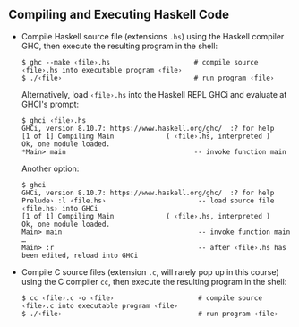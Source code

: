 ## Compiling and Executing Haskell Code

- Compile Haskell source file (extensions `.hs`) using the Haskell compiler GHC, 
  then execute the resulting program in the shell:

  ~~~
  $ ghc --make ‹file›.hs                     # compile source ‹file›.hs into executable program ‹file›
  $ ./‹file›                                 # run program ‹file› 
  ~~~

  Alternatively, load `‹file›.hs` into the Haskell REPL GHCi and evaluate at GHCI's prompt:

  ~~~
  $ ghci ‹file›.hs
  GHCi, version 8.10.7: https://www.haskell.org/ghc/  :? for help
  [1 of 1] Compiling Main             ( ‹file›.hs, interpreted )
  Ok, one module loaded.  
  *Main> main                                -- invoke function main 
  ~~~

  Another option:

  ~~~
  $ ghci
  GHCi, version 8.10.7: https://www.haskell.org/ghc/  :? for help
  Prelude› :l ‹file.hs›                       -- load source file ‹file.hs› into GHCi
  [1 of 1] Compiling Main             ( ‹file›.hs, interpreted )
  Ok, one module loaded.
  Main> main                                  -- invoke function main
  …
  Main> :r                                    -- after ‹file›.hs has been edited, reload into GHCi
  ~~~

- Compile C source files (extension `.c`, will rarely pop up in this course) using the C compiler `cc`,
  then execute the resulting program in the shell:

  ~~~
  $ cc ‹file›.c -o ‹file›                     # compile source ‹file›.c into executable program ‹file›
  $ ./‹file›                                  # run program ‹file›
  ~~~
